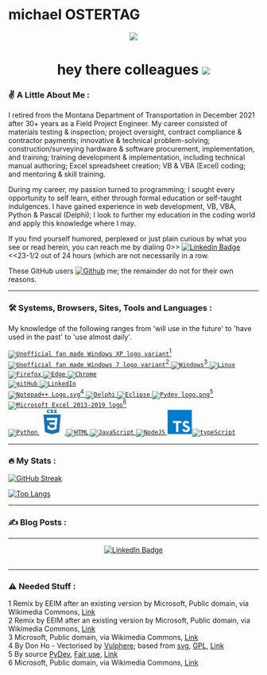 # michael OSTERTAG

<!--
**michaelco1964/michaelco1964** is a ✨ _special_ ✨ repository because its `README.md` (this file) appears on your GitHub profile.
-->

<div id="header" align="center">
  <img src="https://media.giphy.com/media/ZdCHb2JwBAg88FBluT/giphy.gif" width="340"/>
</div>

<h1 align="center">
  hey there colleagues
  <img src="https://media.giphy.com/media/hvRJCLFzcasrR4ia7z/giphy.gif" width="30px"/>
</h1>

### :v: A Little About Me :

I retired from the Montana Department of Transportation in December 2021 after 30+ years as a Field Project Engineer. My career consisted of materials testing & inspection; project oversight, contract compliance & contractor payments; innovative & technical problem-solving; construction/surveying hardware & software procurement, implementation, and training; training development & implementation, including technical manual authoring; Excel spreadsheet creation; VB & VBA (Excel) coding; and mentoring & skill training.

During my career, my passion turned to programming; I sought every opportunity to self learn, either through formal education or self-taught indulgences. I have gained experience in web development, VB, VBA, Python & Pascal (Delphi); I look to further my education in the coding world and apply this knowledge where I may.

If you find yourself humored, perplexed or just plain curious by what you see or read herein, you can reach me by dialing 0>>
    [![Linkedin Badge](https://img.shields.io/badge/LinkedIn-blue?style=flat&logo=Linkedin&logoColor=white)](https://www.linkedin.com/in/michael-ostertag-44b534249/)
    <<23-1/2 out of 24 hours (which are not necessarily in a row.

These GitHub users [![Github](https://img.shields.io/github/followers/michaelco1964?label=Follow&style=social)](https://github.com/michaelco1964) me; the remainder do not for their own reasons.

---

### :hammer_and_wrench: Systems, Browsers, Sites, Tools and Languages :
My knowledge of the following ranges from 'will use in the future' to 'have used in the past' to 'use almost daily'.

<!-- operating systems -->
<div>
  <a href= "https://en.wikipedia.org/wiki/Windows_XP">
    <code><img src="https://upload.wikimedia.org/wikipedia/commons/thumb/6/6a/Unofficial_fan_made_Windows_XP_logo_variant.svg/64px-Unofficial_fan_made_Windows_XP_logo_variant.svg.png"  title="Windows XP" alt="Unofficial fan made Windows XP logo variant" height="50"/></code><sup>1</sup>
  <a/>

  <a href= "https://en.wikipedia.org/wiki/Windows_7">
    <code><img src="https://upload.wikimedia.org/wikipedia/commons/thumb/8/84/Unofficial_fan_made_Windows_7_logo_variant.svg/64px-Unofficial_fan_made_Windows_7_logo_variant.svg.png"  title="Windows 7" alt="Unofficial fan made Windows 7 logo variant" height="50"/></code><sup>2</sup>
  <a/>

  <a href= "https://www.microsoft.com/en-us/software-download/windows10">
    <code><img src="https://upload.wikimedia.org/wikipedia/commons/thumb/0/05/Windows_10_Logo.svg/256px-Windows_10_Logo.svg.png"  title="Windows 10" alt="Windows" height="30"/></code><sup>3</sup>
  <a/>
 
  <a href= "https://www.kernel.org/">
    <code><img src="https://www.vectorlogo.zone/logos/linux/linux-ar21.svg"  title="Linux" alt="Linux" height="50"/></code>
  <a/>
</div>

<!-- browsers -->
<div>
  <a href= "https://www.mozilla.org/en-US/firefox/new/">
    <code><img src="https://www.vectorlogo.zone/logos/firefox/firefox-ar21.svg"  title="Firefox" alt="Firefox" height="50"/></code>
  <a/>
  
  <a href= "https://www.microsoft.com/en-us/edge">
    <code><img src="https://www.vectorlogo.zone/logos/microsoft_edge/microsoft_edge-ar21.svg"  title="Edge" alt="Edge" height="50"/></code>
  <a/>
  
  <a href= "https://www.google.com/chrome/downloads/">
    <code><img src="https://www.vectorlogo.zone/logos/google_chrome/google_chrome-ar21.svg"  title="Chrome" alt="Chrome" height="50"/></code>
  <a/>
</div>

<!-- sites -->
<div>
  <a href= "https://github.com/">
    <code><img src="https://www.vectorlogo.zone/logos/github/github-ar21.svg"  title="gitHub" alt="gitHub" height="50"/></code>
  <a/>
  
  <a href= "https://linkedin.com/">
    <code><img src="https://www.vectorlogo.zone/logos/linkedin/linkedin-ar21.svg"  title="LinkedIn" alt="LinkedIn" height="50"/></code>
  <a/>
</div>

<!-- tools -->
<div>
  <a href="https://notepad-plus-plus.org/">
    <code><img src="https://upload.wikimedia.org/wikipedia/commons/thumb/6/69/Notepad%2B%2B_Logo.svg/1200px-Notepad%2B%2B_Logo.svg.png" title="Notepad++" alt="Notepad++ Logo.svg" height="50"></code><sup>4</sup>
  </a>
  
  <a href= "https://www.embarcadero.com/">
    <code><img src="https://www.vectorlogo.zone/logos/embarcadero/embarcadero-ar21.svg"  title="Delphi by Embarcadero" alt="Delphi" height="50"/></code>
  <a/>
  
  <a href= "https://www.eclipse.org/">
    <code><img src="https://www.vectorlogo.zone/logos/eclipse/eclipse-ar21.svg"  title="Eclipse IDE" alt="Eclipse" height="50"/></code>
  <a/>
  
  <a href="https://www.pydev.org/">
    <code><img src="https://upload.wikimedia.org/wikipedia/en/c/c7/Pydev_logo.png" title="PyDev" alt="Pydev logo.png" height="50"></code><sup>5</sup>
  </a>
  
  <a href="https://www.microsoft.com/en-us/microsoft-365/excel">
    <code><img src="https://upload.wikimedia.org/wikipedia/commons/thumb/7/73/Microsoft_Excel_2013-2019_logo.svg/64px-Microsoft_Excel_2013-2019_logo.svg.png" title="Microsoft Excel" alt="Microsoft Excel 2013-2019 logo" height="50"></code><sup>6</sup>
  </a>
</div>

<!-- languages -->
<div>
  <a href= "https://www.python.org/">
    <code><img src="https://www.vectorlogo.zone/logos/python/python-ar21.svg"  title="Python3" alt="Python" height="50"/></code>
  <a/>
  
  <a href= "https://www.w3.org/TR/CSS/#css">
    <code><img src="https://github.com/devicons/devicon/blob/master/icons/css3/css3-plain-wordmark.svg"  title="CSS3" alt="CSS" height="50"/></code>
  <a/>
  
  <a href= "https://html.spec.whatwg.org/">
    <code><img src="https://www.vectorlogo.zone/logos/w3_html5/w3_html5-ar21.svg" title="HTML5" alt="HTML" height="50"/></code>
  <a/>
  
  <a href= "https://javascript.info/">
    <code><img src="https://www.vectorlogo.zone/logos/javascript/javascript-ar21.svg" title="JavaScript" alt="JavaScript" height="50"/></code>
  <a/>
  
  <a href= "https://en.wikipedia.org/wiki/Node.js">
    <code><img src="https://www.vectorlogo.zone/logos/nodejs/nodejs-ar21.svg" title="NodeJS" alt="NodeJS" height="50"/></code>
  <a/>
  
  <a href= "https://www.typescriptlang.org/">
    <code><img src="https://github.com/devicons/devicon/blob/master/icons/typescript/typescript-original.svg" title="typeScript" alt="typeScript" height="50"/><img src="https://www.vectorlogo.zone/logos/typescriptlang/typescriptlang-ar21.svg" title="typeScript" alt="typeScript" height="50"/></code>
  <a/>
</div>

---

### :fire: My Stats :

[![GitHub Streak](http://github-readme-streak-stats.herokuapp.com?user=michaelco1964&theme=dark&background=000000)](https://git.io/streak-stats)

[![Top Langs](https://github-readme-stats.vercel.app/api/top-langs/?username=michaelco1964&layout=compact&theme=vision-friendly-dark)](https://github.com/anuraghazra/github-readme-stats)

---

### :writing_hand: Blog Posts :

<!-- BLOG-POST-LIST:START -->
<!-- BLOG-POST-LIST:END -->

---

<div id="badges" align="center">
  <a href="https://www.linkedin.com/in/michael-ostertag-44b534249/">
    <img src="https://img.shields.io/badge/LinkedIn-blue?style=for-the-badge&logo=linkedin&logoColor=white" alt="LinkedIn Badge"/>
  </a>
</div>

<div id="counter" align="center">
  <img src="https://komarev.com/ghpvc/?username=michaelco1964&style=flat-square&color=blue" alt=""/>
</div>

---

### :warning: Needed Stuff :
1 Remix by EEIM after an existing version by Microsoft, Public domain, via Wikimedia Commons, <a href="https://commons.wikimedia.org/wiki/File:Unofficial_fan_made_Windows_XP_logo_variant.svg">Link</a>
<br>
2 Remix by EEIM after an existing version by Microsoft, Public domain, via Wikimedia Commons, <a href="https://commons.wikimedia.org/wiki/File:Unofficial_fan_made_Windows_7_logo_variant.svg">Link</a>
<br>
3 Microsoft, Public domain, via Wikimedia Commons, <a href="https://commons.wikimedia.org/wiki/File:Windows_10_Logo.svg">Link</a>
<br>
4 By Don Ho - Vectorised by <a href="//commons.wikimedia.org/wiki/User:Vulphere" class="mw-redirect" title="User:Vulphere">Vulphere</a>; based from <a rel="nofollow" class="external free" href="https://notepad-plus-plus.org/images/logo.svg">svg</a>, <a href="http://www.gnu.org/licenses/gpl.html" title="GNU General Public License">GPL</a>, <a href="https://commons.wikimedia.org/w/index.php?curid=84492794">Link</a>
<br>
5 By source <a rel="nofollow" class="external text" href="http://pydev.sourceforge.net/">PyDev</a>, <a href="//en.wikipedia.org/wiki/File:Pydev_logo.png" title="Fair use of copyrighted material in the context of Pydev">Fair use</a>, <a href="https://en.wikipedia.org/w/index.php?curid=21599598">Link</a>
<br>
6 Microsoft, Public domain, via Wikimedia Commons, <a href="https://commons.wikimedia.org/wiki/File:Microsoft_Excel_2013-2019_logo.svg">Link</a>
